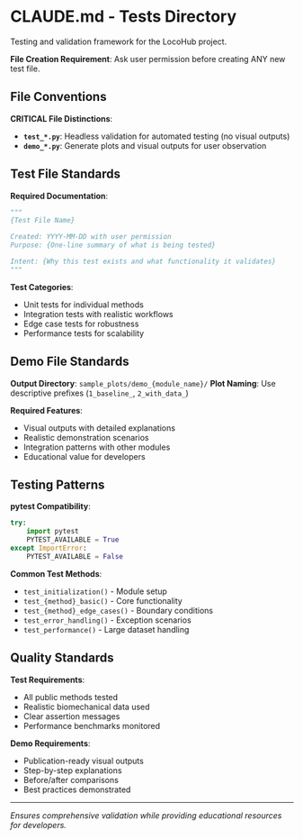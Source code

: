 # CLAUDE.md - Tests Directory

Testing and validation framework for the LocoHub project.

**File Creation Requirement**: Ask user permission before creating ANY new test file.

## File Conventions

**CRITICAL File Distinctions**:
- **`test_*.py`**: Headless validation for automated testing (no visual outputs)
- **`demo_*.py`**: Generate plots and visual outputs for user observation

## Test File Standards

**Required Documentation**:
```python
"""
{Test File Name}

Created: YYYY-MM-DD with user permission
Purpose: {One-line summary of what is being tested}

Intent: {Why this test exists and what functionality it validates}
"""
```

**Test Categories**:
- Unit tests for individual methods
- Integration tests with realistic workflows  
- Edge case tests for robustness
- Performance tests for scalability

## Demo File Standards

**Output Directory**: `sample_plots/demo_{module_name}/`
**Plot Naming**: Use descriptive prefixes (`1_baseline_`, `2_with_data_`)

**Required Features**:
- Visual outputs with detailed explanations
- Realistic demonstration scenarios
- Integration patterns with other modules
- Educational value for developers

## Testing Patterns

**pytest Compatibility**:
```python
try:
    import pytest
    PYTEST_AVAILABLE = True
except ImportError:
    PYTEST_AVAILABLE = False
```

**Common Test Methods**:
- `test_initialization()` - Module setup
- `test_{method}_basic()` - Core functionality
- `test_{method}_edge_cases()` - Boundary conditions
- `test_error_handling()` - Exception scenarios
- `test_performance()` - Large dataset handling

## Quality Standards

**Test Requirements**:
- All public methods tested
- Realistic biomechanical data used
- Clear assertion messages
- Performance benchmarks monitored

**Demo Requirements**:
- Publication-ready visual outputs
- Step-by-step explanations
- Before/after comparisons
- Best practices demonstrated

---

*Ensures comprehensive validation while providing educational resources for developers.*